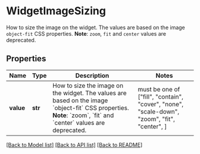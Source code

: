 # WidgetImageSizing

How to size the image on the widget. The values are based on the image `object-fit` CSS properties. **Note**: `zoom`, `fit` and `center` values are deprecated.

## Properties
Name | Type | Description | Notes
------------ | ------------- | ------------- | -------------
**value** | **str** | How to size the image on the widget. The values are based on the image &#x60;object-fit&#x60; CSS properties. **Note**: &#x60;zoom&#x60;, &#x60;fit&#x60; and &#x60;center&#x60; values are deprecated. |  must be one of ["fill", "contain", "cover", "none", "scale-down", "zoom", "fit", "center", ]

[[Back to Model list]](README.md#documentation-for-models) [[Back to API list]](README.md#documentation-for-api-endpoints) [[Back to README]](README.md)


